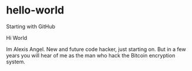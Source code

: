 # hello-world
Starting with GitHub

Hi World

Im Alexis Angel.
New and future code hacker,
just starting on.
But in a few years you will hear of me as the man who hack the Bitcoin encryption system.
